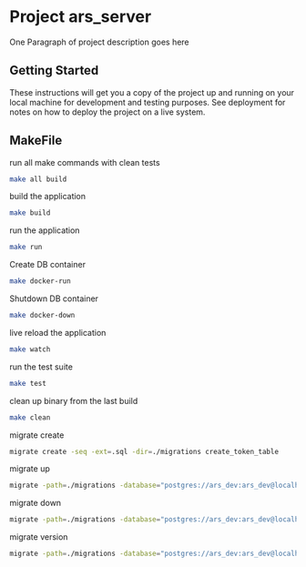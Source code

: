 # Project ars_server

One Paragraph of project description goes here

## Getting Started

These instructions will get you a copy of the project up and running on your local machine for development and testing purposes. See deployment for notes on how to deploy the project on a live system.

## MakeFile

run all make commands with clean tests
```bash
make all build
```

build the application
```bash
make build
```

run the application
```bash
make run
```

Create DB container
```bash
make docker-run
```

Shutdown DB container
```bash
make docker-down
```

live reload the application
```bash
make watch
```

run the test suite
```bash
make test
```

clean up binary from the last build
```bash
make clean
```

migrate create
```bash
migrate create -seq -ext=.sql -dir=./migrations create_token_table 
```

migrate up
```bash
migrate -path=./migrations -database="postgres://ars_dev:ars_dev@localhost:5432/ars_dev?sslmode=disable" up 
```

migrate down
```bash
migrate -path=./migrations -database="postgres://ars_dev:ars_dev@localhost:5432/ars_dev?sslmode=disable" down
```

migrate version
```bash
migrate -path=./migrations -database="postgres://ars_dev:ars_dev@localhost:5432/ars_dev?sslmode=disable" version
```